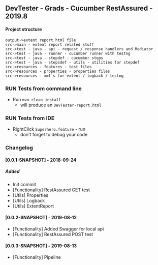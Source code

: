 ## DevTester - Grads - Cucumber RestAssured - 2019.8

#### Project structure

````
output->extent report html file
src->main - extent report related stuff
src->test - java - api - request / response handlers and Mediator
src->test - java - runner - cucumber runner with testng
src->test - java - stepdef - cucumber steps
src->test - java - stepsdef - utils - utilities for stepdef
src->resources - features - test files
src->resources - properties - properties files
src->resources - xml's for extent / logback / testng
````

### RUN Tests from command line
* Run `mvn clean install`
    - will produce an `DevTester-report.html`
    
### RUN Tests from IDE
* RightClick `Superhero.feature` - run
    - don't forget to debug your code

### Changelog

#### [0.0.1-SNAPSHOT] - 2018-09-24
##### Added
- Init commit
- [Functionality] RestAssured GET test
- [Utils] Properties
- [Utils] Logback
- [Utils] ExtentReport

#### [0.0.2-SNAPSHOT] - 2019-08-12
- [Functionality] Added Swagger for local api
- [Functionality] RestAssured POST test


#### [0.0.3-SNAPSHOT] - 2019-08-13
- [Functionality] Pipeline